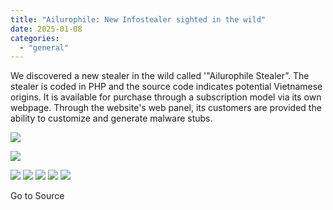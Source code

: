 ```yaml
---
title: "Ailurophile: New Infostealer sighted in the wild"
date: 2025-01-08
categories: 
  - "general"
---
```


We discovered a new stealer in the wild called '"Ailurophile Stealer”. The stealer is coded in PHP and the source code indicates potential Vietnamese origins. It is available for purchase through a subscription model via its own webpage. Through the website's web panel, its customers are provided the ability to customize and generate malware stubs.

![](https://feeds.feedblitz.com/~/i/902958008/0/gdatasecurityblog-en)

![](https://www.gdatasoftware.com/fileadmin/_processed_/d/c/G_DATA_Blog_Ailurophile_Infostealer_Preview_18a070db78.jpg)

![](https://assets.feedblitz.com/i/fbshare20.png) ![](https://assets.feedblitz.com/i/fblike20.png) ![](https://assets.feedblitz.com/i/x.png) ![](https://assets.feedblitz.com/i/email20.png) ![](https://assets.feedblitz.com/i/rss20.png) 

Go to Source
